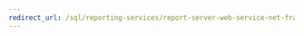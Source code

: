 ```yaml
---
redirect_url: /sql/reporting-services/report-server-web-service-net-framework-exception-handling/soapexception-class/detail-property?toc=%2fsql%2freporting-services%2freport-server-web-service-net-framework-exception-handling%2fsoapexception-class%2ftoc.json
---
```

